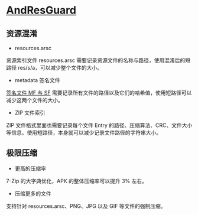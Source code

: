 # [AndResGuard](https://github.com/shwenzhang/AndResGuard)

## 资源混淆

- resources.arsc

资源索引文件 resources.arsc 需要记录资源文件的名称与路径，使用混淆后的短路径 res/s/a，可以减少整个文件的大小。

- metadata 签名文件

[签名文件 MF 与 SF](https://cloud.tencent.com/developer/article/1354380) 需要记录所有文件的路径以及它们的哈希值，使用短路径可以减少这两个文件的大小。

- ZIP 文件索引

ZIP 文件格式里面也需要记录每个文件 Entry 的路径、压缩算法、CRC、文件大小等信息。使用短路径，本身就可以减少记录文件路径的字符串大小。

## 极限压缩

- 更高的压缩率

7-Zip 的大字典优化，APK 的整体压缩率可以提升 3% 左右。

- 压缩更多的文件

支持针对 resources.arsc、PNG、JPG 以及 GIF 等文件的强制压缩。
